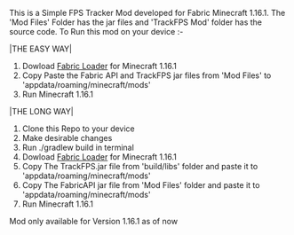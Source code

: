 This is a Simple FPS Tracker Mod developed for Fabric Minecraft 1.16.1. The 'Mod Files' Folder has the jar files and 'TrackFPS Mod' folder has the source code. To Run this mod on your device :-

|THE EASY WAY|
1) Dowload [Fabric Loader](https://fabricmc.net/use/installer/) for Minecraft 1.16.1
2) Copy Paste the Fabric API and TrackFPS jar files from 'Mod Files' to 'appdata/roaming/minecraft/mods'
3) Run Minecraft 1.16.1 

|THE LONG WAY|
1) Clone this Repo to your device
2) Make desirable changes
3) Run ./gradlew build in terminal
4) Dowload [Fabric Loader](https://fabricmc.net/use/installer/) for Minecraft 1.16.1
5) Copy The TrackFPS.jar file from 'build/libs' folder and paste it to 'appdata/roaming/minecraft/mods' 
6) Copy The FabricAPI jar file from 'Mod Files' folder and paste it to 'appdata/roaming/minecraft/mods'
7) Run Minecraft 1.16.1 

Mod only available for Version 1.16.1 as of now
